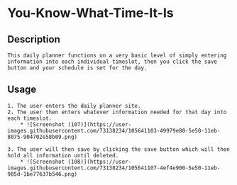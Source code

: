 # You-Know-What-Time-It-Is

## Description
    This daily planner functions on a very basic level of simply entering information into each individual timeslot, then you click the save button and your schedule is set for the day.

## Usage
    1. The user enters the daily planner site.
    2. The user then enters whatever information needed for that day into each timeslot.
        * ![Screenshot (107)](https://user-images.githubusercontent.com/73138234/105641103-49979e80-5e50-11eb-8075-904702e58b09.png)

    3. The user will then save by clicking the save button which will then hold all information until deleted.
        * ![Screenshot (108)](https://user-images.githubusercontent.com/73138234/105641107-4ef4e900-5e50-11eb-985d-1be77637b546.png)



